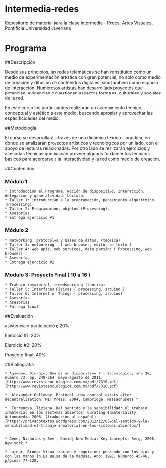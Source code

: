 # Intermedia-redes

Repositorio de material para la clase Intermedia - Redes.  Artes Visuales, Pontificia Universidad Javeriana

# Programa

##Descripción

Desde sus principios, las redes telemáticas se han constituído como un medio de experimentación artística con gran potencial, no solo como medio de creación y difusión de contenidos digitales, sino tambien como espacio de interacción.  Numerosos artistas han desarrollado proyectos que potencian, evidencian o cuestionan aspectos formales, culturales y sociales de la red.

En este curso los participantes realizarán un acercamiento técnico, conceptual y estético a este medio, buscando apropiar y aprovechar las especificidades del medio.


##Metodología

El curso se desarrollará a través de una dinámica teórico - práctica, en donde se analizarán proyectos artísticos y tecnológicos por un lado, con el apoyo de lecturas relacionadas.  Por otro lado se realizarán ejercicios y asesorías técnicas que buscan proveer algunos fundamentos técnicos básicos para acercarse a la interactividad y la red como medio de creación.


##Contenidos

### Módulo 1

    * introducción al Programa. Noción de dispositivo, interacción, delegacion y generatividad. Lectura.
    * Taller 1: introducción a la programación, pensamiento algorítmico. (Processing).
    * Taller 2: Programación, objetos (Processing).
    * Asesorías
    * Entrega ejercicio #1

### Módulo 2

    * Networking, protocolos y bases de datos. (teórica)
    * Taller 3: networking . ( web browser, editor de texto )
    * Taller 4: web apis, web services, data parsing ( Processing, web browser)
    * Asesorías
    * Entrega ejercicio #2

### Modulo 3: Proyecto Final ( 10 a 16 )

    * Trabajo inmaterial, crowdsourcing (teórica)
    * Taller 5: Interfaces Físicas ( processing, arduino ).
    * Taller 6: Internet of Things ( processing, arduino)
    * Asesorías
    * Asesorías
    * Entrega final


##Evaluación

asistencia y participación; 20%

Ejercicio #1: 20%

Ejercicio #2: 20%

Proyecto final: 40%


##Bibliografía

    * Agamben, Giorgio, Qué es un dispositivo ? , Sociológica, año 26, número 73, pp. 249-264, mayo-agosto de 2011. [http://www.revistasociologica.com.mx/pdf/7310.pdf](http://www.revistasociologica.com.mx/pdf/7310.pdf)

    *  Alexander Galloway, Protocol: How control exists after decentralization. MIT Press, 2004, Cambridge, Massachusets *

    *  Terranova, Tiziana, Del sentido y la sensibilidad: el trabajo inmaterial en los sistemas abiertos, Curating Inmateriality, Autonomedia 2006. (traduccion al español)[https://privadotextos.wordpress.com/2012/12/03/del-sentido-y-la-sensibilidad-el-trabajo-inmaterial-en-los-sistemas-abiertos/]


    * Gene, Nicholas y Beer, David; New Media: Key Concepts, Berg, 2008, New york.*

    * Latour, Bruno: Visualizacion y cognicion: pensando con los ojos y con las manos in La Balsa de la Medusa, Ano: 1998, Número: 45-46, páginas 77-128.


